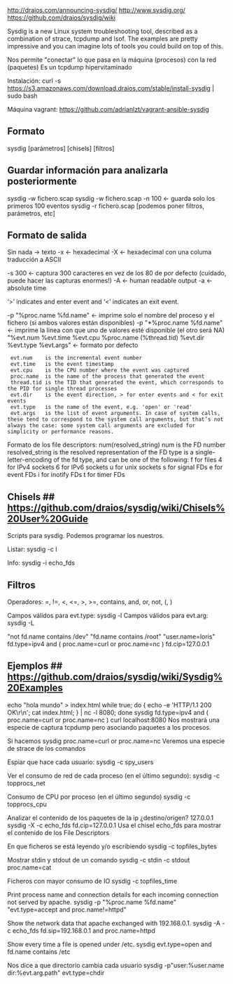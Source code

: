 http://draios.com/announcing-sysdig/
http://www.sysdig.org/
https://github.com/draios/sysdig/wiki

Sysdig is a new Linux system troubleshooting tool, described as a combination of strace, tcpdump and lsof. The examples are pretty impressive and you can imagine lots of tools you could build on top of this.


Nos permite "conectar" lo que pasa en la máquina (procesos) con la red (paquetes)
Es un tcpdump hipervitaminado


Instalación: 
curl -s https://s3.amazonaws.com/download.draios.com/stable/install-sysdig | sudo bash

Máquina vagrant:
https://github.com/adrianlzt/vagrant-ansible-sysdig


## Formato ##
sysdig [parámetros] [chisels] [filtros]


## Guardar información para analizarla posteriormente ##
sysdig -w fichero.scap
sysdig -w fichero.scap -n 100 <- guarda solo los primeros 100 eventos
sysdig -r fichero.scap [podemos poner filtros, parámetros, etc]


## Formato de salida ##
  Sin nada -> texto
  -x <- hexadecimal
  -X <- hexadecimal con una columa traducción a ASCII

  -s 300 <- captura 300 caracteres en vez de los 80 de por defecto (cuidado, puede hacer las capturas enormes!)
  -A <- human readable output
  -a <- absolute time

  ‘>’ indicates and enter event and ‘<’ indicates an exit event.

  -p "%proc.name %fd.name" <- imprime solo el nombre del proceso y el fichero (si ambos valores están disponibles)
  -p "*%proc.name %fd.name" <- imprime la línea con que uno de valores esté disponible (el otro será NA)
     "%evt.num %evt.time %evt.cpu %proc.name (%thread.tid) %evt.dir %evt.type %evt.args" <- formato por defecto

     evt.num 	is the incremental event number
     evt.time 	is the event timestamp
     evt.cpu 	is the CPU number where the event was captured
     proc.name 	is the name of the process that generated the event
     thread.tid is the TID that generated the event, which corresponds to the PID for single thread processes
     evt.dir 	is the event direction, > for enter events and < for exit events
     evt.type 	is the name of the event, e.g. 'open' or 'read'
     evt.args 	is the list of event arguments. In case of system calls, these tend to correspond to the system call arguments, but that’s not always the case: some system call arguments are excluded for simplicity or performance reasons.

   Formato de los file descriptors: num(<type>resolved_string)
     num is the FD number
     resolved_string is the resolved representation of the FD
     type is a single-letter-encoding of the fd type, and can be one of the following:
       f for files
       4 for IPv4 sockets
       6 for IPv6 sockets
       u for unix sockets
       s for signal FDs
       e for event FDs
       i for inotify FDs
       t for timer FDs



## Chisels ## https://github.com/draios/sysdig/wiki/Chisels%20User%20Guide
Scripts para sysdig.
Podemos programar los nuestros.

Listar:
sysdig -c l

Info:
sysdig -i echo_fds


## Filtros ##

Operadores: =, !=, <, <=, >, >=, contains, and, or, not, (, )

Campos válidos para evt.type: sysdig -l
Campos válidos para evt.arg: sysdig -L

"not fd.name contains /dev"
"fd.name contains /root"
"user.name=loris"
fd.type=ipv4 and \( proc.name=curl or proc.name=nc \)
fd.cip=127.0.0.1


## Ejemplos ## https://github.com/draios/sysdig/wiki/Sysdig%20Examples

echo "hola mundo" > index.html
while true; do { echo -e 'HTTP/1.1 200 OK\r\n'; cat index.html; } | nc -l 8080; done
sysdig fd.type=ipv4 and \( proc.name=curl or proc.name=nc \)
curl localhost:8080
Nos mostrará una especie de captura tcpdump pero asociando paquetes a los procesos.

Si hacemos
sysdig proc.name=curl or proc.name=nc
Veremos una especie de strace de los comandos

Espiar que hace cada usuario:
sysdig -c spy_users

Ver el consumo de red de cada proceso (en el último segundo):
sysdig -c topprocs_net

Consumo de CPU por proceso (en el último segundo)
sysdig -c topprocs_cpu

Analizar el contenido de los paquetes de la ip ¿destino/origen? 127.0.0.1
sysdig -X -c echo_fds fd.cip=127.0.0.1
  Usa el chisel echo_fds para mostrar el contenido de los File Descriptors

En que ficheros se está leyendo y/o escribiendo
sysdig -c topfiles_bytes

Mostrar stdin y stdout de un comando
sysdig -c stdin -c stdout proc.name=cat

Ficheros con mayor consumo de IO
sysdig -c topfiles_time

Print process name and connection details for each incoming connection not served by apache.
sysdig -p "%proc.name %fd.name" "evt.type=accept and proc.name!=httpd"

Show the network data that apache exchanged with 192.168.0.1.
sysdig -A -c echo_fds fd.sip=192.168.0.1 and proc.name=httpd

Show every time a file is opened under /etc.
sysdig evt.type=open and fd.name contains /etc

Nos dice a que directorio cambia cada usuario
sysdig -p"user:%user.name dir:%evt.arg.path" evt.type=chdir
